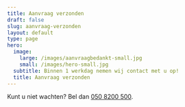```yaml
---
title: Aanvraag verzonden
draft: false
slug: aanvraag-verzonden
layout: default
type: page
hero:
  image:
    large: /images/aanvraagbedankt-small.jpg
    small: /images/hero-small.jpg
  subtitle: Binnen 1 werkdag nemen wij contact met u op!
  title: Aanvraag verzonden
---
```

Kunt u niet wachten? Bel dan [050 8200 500](tel:+31508200500).

